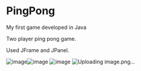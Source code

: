 # PingPong
My first game developed in Java

Two player ping pong game.

Used JFrame and JPanel.

![image](https://user-images.githubusercontent.com/92288227/221088562-292208e8-4601-46b7-9ac5-c399ce1d4e63.png)![image](https://user-images.githubusercontent.com/92288227/221088632-d2ba9b31-ec5c-45d3-a9e1-99eeed5a981c.png)
![image](https://user-images.githubusercontent.com/92288227/221088698-3a3e677c-aab9-4031-ab52-cee4c9de8886.png)
![Uploading image.png…]()
